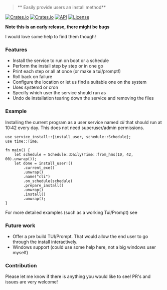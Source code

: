 > ** Easily provide users an install method**


[![Crates.io](https://img.shields.io/crates/v/service-install?style=flat-square)](https://crates.io/crates/service-install)
[![Crates.io](https://img.shields.io/crates/d/service-install?style=flat-square)](https://crates.io/crates/service-install)
[![API](https://docs.rs/service-install/badge.svg)](https://docs.rs/service-install)
[![License](https://img.shields.io/badge/license-MIT-blue?style=flat-square)](LICENSE-MIT)

**Note this is an early release, there might be bugs**

I would love some help to find them though!

### Features
 - Install the service to run on boot or a schedule
 - Perform the install step by step or in one go
 - Print each step or all at once (or make a tui/prompt!)
 - Roll back on failure
 - Configure the location or let us find a suitable one on the system
 - Uses systemd or cron
 - Specify which user the service should run as
 - Undo de installation tearing down the service and removing the files

### Example
Installing the current program as a user service named *cli* that should run at
10:42 every day. This does not need superuser/admin permissions.

```rust,ignore
use service_install::{install_user, schedule::Schedule};
use time::Time;

fn main() {
    let schedule = Schedule::Daily(Time::from_hms(10, 42, 00).unwrap());
    let done = install_user!()
        .current_exe()
        .unwrap()
        .name("cli")
        .on_schedule(schedule)
        .prepare_install()
        .unwrap()
        .install()
        .unwrap();
}
```
For more detailed examples (such as a working Tui/Prompt) see 

### Future work
 - Offer a pre build TUI/Prompt. That would allow the end user to go through the
   install interactively.
 - Windows support (could use some help here, not a big windows user myself)

### Contribution
Please let me know if there is anything you would like to see! PR's and issues
are very welcome!
